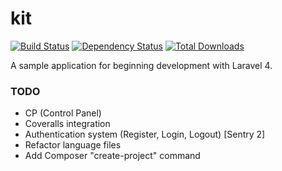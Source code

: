 kit
=========

[![Build Status](https://travis-ci.org/msntx/kit.svg)](https://travis-ci.org/msntx/kit)
[![Dependency Status](https://www.versioneye.com/user/projects/53639920fe0d07647700009b/badge.png)](https://www.versioneye.com/user/projects/53639920fe0d07647700009b)
[![Total Downloads](https://img.shields.io/packagist/dm/msntx/kit.svg)](https://packagist.org/packages/msntx/kit)

A sample application for beginning development with Laravel 4.

### TODO
  - CP (Control Panel)
  - Coveralls integration
  - Authentication system (Register, Login, Logout) [Sentry 2]
  - Refactor language files
  - Add Composer "create-project" command
